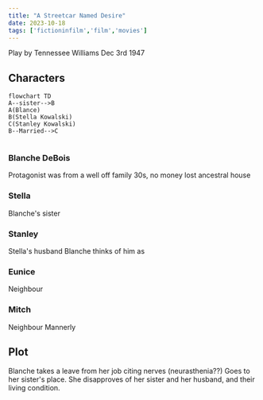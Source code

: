 ```yaml
---
title: "A Streetcar Named Desire"
date: 2023-10-18
tags: ['fictioninfilm','film','movies']
---
```


Play by Tennessee Williams
Dec 3rd 1947

## Characters

```mermaid
flowchart TD
A--sister-->B
A(Blance)
B(Stella Kowalski)
C(Stanley Kowalski)
B--Married-->C


```

### Blanche DeBois
Protagonist
was from a well off family
30s, no money
lost ancestral house

### Stella
Blanche's sister

### Stanley
Stella's husband
Blanche  thinks of him as 

### Eunice
Neighbour

### Mitch
Neighbour
Mannerly

## Plot
Blanche takes a leave from her job citing nerves (neurasthenia??) 
Goes to her sister's place. She disapproves of her sister and her husband, and their living condition. 

